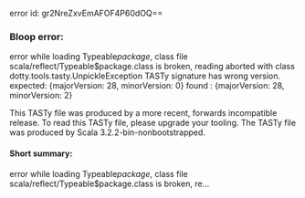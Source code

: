 error id: gr2NreZxvEmAFOF4P60dOQ==
### Bloop error:

error while loading Typeable$package$,
class file scala/reflect/Typeable$package.class is broken, reading aborted with class dotty.tools.tasty.UnpickleException
TASTy signature has wrong version.
 expected: {majorVersion: 28, minorVersion: 0}
 found   : {majorVersion: 28, minorVersion: 2}

This TASTy file was produced by a more recent, forwards incompatible release.
To read this TASTy file, please upgrade your tooling.
The TASTy file was produced by Scala 3.2.2-bin-nonbootstrapped.
#### Short summary: 

error while loading Typeable$package$,
class file scala/reflect/Typeable$package.class is broken, re...